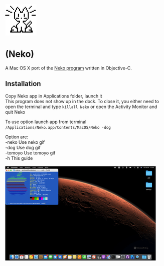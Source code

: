 <img src="Neko.jpg" alt="Neko" style="height: 100px; width:100px;"/></br>
# (Neko)

A Mac OS X port of the [Neko program](http://en.wikipedia.org/wiki/Neko_%28computer_program%29) written in Objective-C. 

## Installation
Copy Neko app in Applications folder, launch it </br>
This program does not show up in the dock. To close it, you either need to open
the terminal and type `killall Neko` or open the Activity Monitor and quit
Neko

To use option launch app from terminal</br>
`/Applications/Neko.app/Contents/MacOS/Neko -dog`

Option are:</br>
-neko Use neko gif</br>
-dog Use dog gif</br>
-tomoyo Use tomoyo gif</br>
-h This guide</br></br>
<img src="Screen.gif" alt="Neko"/></br>
